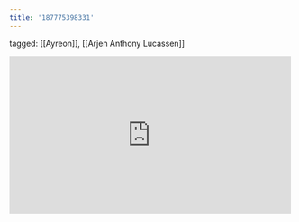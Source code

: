 ```yaml
---
title: '187775398331'
---
```

tagged: [[Ayreon]], [[Arjen Anthony Lucassen]]
<iframe allow="accelerometer; autoplay; clipboard-write; encrypted-media; gyroscope; picture-in-picture" allowfullscreen="" frameborder="0" height="281" id="youtube_iframe" src="https://www.youtube.com/embed/PWNAjX8IKD8?feature=oembed&amp;enablejsapi=1&amp;origin=https://safe.txmblr.com&amp;wmode=opaque" width="500"></iframe>